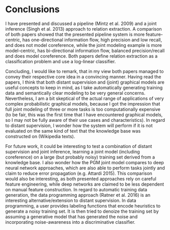 # Conclusions

I have presented and discussed a pipeline (Mintz et al. 2009) and a joint inference (Singh et al. 2013) approach to relation extraction. A comparison of both papers showed that the presented pipeline system is more feature-centric, has one-directional information flow, high precision and low recall, and does not model coreference, while the joint modeling example is more model-centric, has bi-directional information flow, balanced precision/recall and does model coreference. Both papers define relation extraction as a classification problem and use a log-linear classifier.

Concluding, I would like to remark, that in my view both papers managed to convey their respective
core idea in a convincing manner. Having read the papers, I think that both distant supervision and (joint) graphical models are useful concepts to keep in mind, as I take automatically generating training data and semantically clear modeling to be very general concerns. Nevertheless, I am a bit skeptical of the actual range of applications of very complex probabilistic graphical models, because I got the impression that full joint modeling of three or more tasks is too computationally expensive (to be fair, this was the first time that I have encountered graphical models, so I may not be fully aware of their use cases and characteristics). In regard to distant supervision, I wonder how the system will perform if it is not evaluated on the same kind of text that the knowledge base was constructed on (Wikipedia texts).

For future work, it could be interesting to test a combination of distant supervision and joint inference, learning a joint model (including coreference) on a large (but probably noisy) training set derived from a knowledge base.
I also wonder how the PGM joint model compares to deep neural network approaches, which are also able to perform tasks jointly and claim to reduce error propagation (e.g. Attardi 2015). This comparison would also be interesting, as both presented approaches rely on careful feature engineering, while deep networks are claimed to be less dependent on manual feature construction. In regard to automatic training data generation, the data programming approach (Ratner et al. 2016) is an interesting alternative/extension to distant supervision. In data programming, a user provides labeling functions that encode heuristics to generate a noisy training set. It is then tried to denoize the training set by assuming a generative model that has generated the noise and incorporating noise-awareness into a discriminative classifier.
